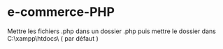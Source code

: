# e-commerce-PHP


Mettre les fichiers .php dans un dossier .php 
puis mettre le dossier dans
C:\xampp\htdocs\ ( par défaut )
